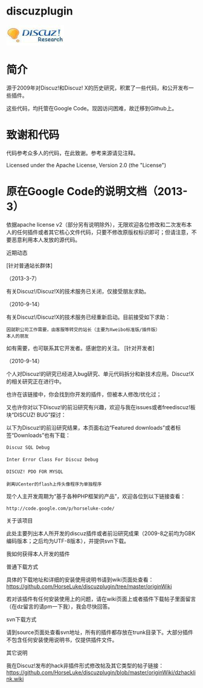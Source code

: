 discuzplugin
============

<p>
  <img src="https://raw.githubusercontent.com/HorseLuke/discuzplugin/master/logo.jpg" >
</p>


简介
==

源于2009年对Discuz!和Discuz! X的历史研究，积累了一些代码，和公开发布一些插件。

这些代码，均托管在Google Code。现因访问困难，故迁移到Github上。


致谢和代码
==

代码参考众多人的代码，在此致谢。参考来源请见注释。

Licensed under the Apache License, Version 2.0 (the "License")




原在Google Code的说明文档（2013-3）
==

依据apache license v2（部分另有说明除外），无限欢迎各位修改和二次发布本人的任何插件或者其它核心文件代码，只要不修改原版权标识即可；但请注意，不要恶意利用本人发放的源代码。

近期动态

[针对普通站长群体]

（2013-3-7）

有关Discuz!/Discuz!X的技术服务已关闭，仅接受朋友求助。

（2010-9-14）

有关Discuz!/Discuz!X的技术服务已经重新启动。目前接受如下求助：

    因就职公司工作需要，由客服等转交的站长（主要为Xweibo标准版/插件版）
    本人的朋友 

如有需要，也可联系其它开发者。感谢您的关注。
[针对开发者]

（2010-9-14）

个人对Discuz!的研究已经进入bug研究、单元代码拆分和新技术应用。Discuz!X的相关研究正在进行中。

也许在该链接中，你会找到你开发的插件，但被本人修改/优化过；

又也许你对以下Discuz!的前沿研究有兴趣，欢迎与我在issues或者freediscuz!板块“DISCUZ! BUG”探讨：

以下为Discuz!的前沿研究结果，本页面右边“Featured downloads”或者标签“Downloads”也有下载：

    Discuz SQL Debug
	
    Inter Error Class For Discuz Debug
	
    DISCUZ! PDO FOR MYSQL
	
    剥离UCenter的flash上传头像程序为单独程序 

现个人主开发周期为“基于各种PHP框架的产品”，欢迎各位到以下链接查看：

    http://code.google.com/p/horseluke-code/ 

关于该项目

此处主要列出本人所开发的discuz插件或者前沿研究成果（2009-8之前均为GBK编码版本；之后均为UTF-8版本），并提供svn下载。

我如何获得本人开发的插件

普通下载方式

具体的下载地址和详细的安装使用说明书请到wiki页面处查看：https://github.com/HorseLuke/discuzplugin/tree/master/originWiki

若对该插件有任何安装使用上的问题，请在wiki页面上或者插件下载帖子里面留言（在dz留言的请pm一下我），我会尽快回答。

svn下载方式

请到source页面处查看svn地址，所有的插件都存放在trunk目录下。大部分插件不包含任何安装使用说明书，仅提供插件文件。

其它说明

我在Discuz!发布的hack非插件形式修改帖及其它类型的帖子链接：https://github.com/HorseLuke/discuzplugin/blob/master/originWiki/dzhacklink.wiki
